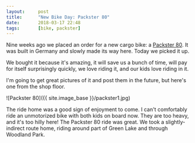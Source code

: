 ```yaml
---
layout:     post
title:      "New Bike Day: Packster 80"
date:       2018-03-17 22:48
tags:       [bike, packster]
---
```


Nine weeks ago we placed an order for a new cargo bike: a [Packster
80](https://www.r-m.de/e-cargo/packster-80/). It was built in Germany
and slowly made its way here. Today we picked it up.

We bought it because it's amazing, it will save us a bunch of time,
will pay for itself surprisingly quickly, we love riding it, and our
kids love riding in it.

I'm going to get great pictures of it and post them in the future, but
here's one from the shop floor.

![Packster 80]({{ site.image_base }}/packster1.jpg)

The ride home was a good sign of enjoyment to come. I can't
comfortably ride an unmotorized bike with both kids on board now. They
are too heavy, and it's too hilly here! The Packster 80 ride was
great. We took a slightly-indirect route home, riding around part of
Green Lake and through Woodland Park.
